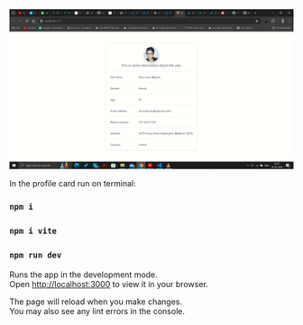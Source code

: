 <img width="1266" alt="Screen Shot 2022-06-19 at 2 18 18 PM" src="https://github.com/sumitsingh00/profile_card/blob/0391e321f9fc2af3d95f88d6c58d8d7e9a35e95a/public/Screenshot%20(510).png">

In the profile card
run on terminal: 

### `npm i `

### `npm i vite`

### `npm run dev`

Runs the app in the development mode.\
Open [http://localhost:3000](http://localhost:3000) to view it in your browser.

The page will reload when you make changes.\
You may also see any lint errors in the console.
